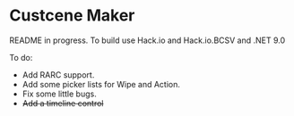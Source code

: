 # Custcene Maker
README in progress. To build use Hack.io and Hack.io.BCSV and .NET 9.0

To do:

- Add RARC support.
- Add some picker lists for Wipe and Action.
- Fix some little bugs.
- ~~Add a timeline control~~